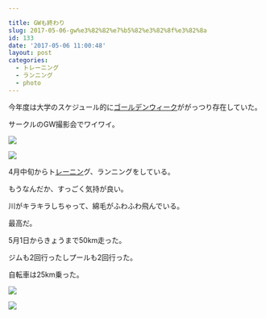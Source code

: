 ```yaml
---

title: GWも終わり
slug: 2017-05-06-gw%e3%82%82%e7%b5%82%e3%82%8f%e3%82%8a
id: 133
date: '2017-05-06 11:00:48'
layout: post
categories:
  - トレーニング
  - ランニング
  - photo
---
```


今年度は大学のスケジュール的に[ゴールデンウィーク](http://d.hatena.ne.jp/keyword/%A5%B4%A1%BC%A5%EB%A5%C7%A5%F3%A5%A6%A5%A3%A1%BC%A5%AF)ががっつり存在していた。

サークルのGW撮影会でワイワイ。

![](https://cdn-ak.f.st-hatena.com/images/fotolife/p/peipeipe/20190630/20190630171402.jpg)

![](https://cdn-ak.f.st-hatena.com/images/fotolife/p/peipeipe/20190630/20190630171048.jpg)

4月中旬からト[レーニン](http://d.hatena.ne.jp/keyword/%A5%EC%A1%BC%A5%CB%A5%F3)グ、ランニングをしている。

もうなんだか、すっごく気持が良い。

川がキラキラしちゃって、綿毛がふわふわ飛んでいる。

最高だ。

5月1日からきょうまで50km走った。

ジムも2回行ったしプールも2回行った。

自転車は25km乗った。

![](https://cdn-ak.f.st-hatena.com/images/fotolife/p/peipeipe/20190630/20190630171726.jpg)

![](https://cdn-ak.f.st-hatena.com/images/fotolife/p/peipeipe/20190630/20190630170404.jpg)
